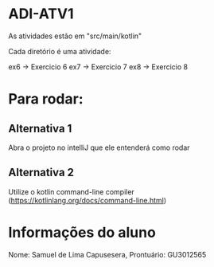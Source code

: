# ADI-ATV1

As atividades estão em "src/main/kotlin"

Cada diretório é uma atividade:

ex6 -> Exercicio 6
ex7 -> Exercicio 7
ex8 -> Exercicio 8

# Para rodar:

## Alternativa 1
Abra o projeto no intelliJ que ele entenderá como rodar

## Alternativa 2
Utilize o kotlin command-line compiler (https://kotlinlang.org/docs/command-line.html)

# Informações do aluno

Nome: Samuel de Lima Capusesera,
Prontuário: GU3012565
